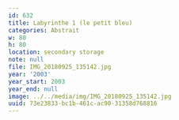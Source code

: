 ```yaml
---
id: 632
title: Labyrinthe 1 (le petit bleu)
categories: Abstrait
w: 80
h: 80
location: secondary storage
note: null
file: IMG_20180925_135142.jpg
year: '2003'
year_start: 2003
year_end: null
image: ../../media/img/IMG_20180925_135142.jpg
uuid: 73e23833-bc1b-461c-ac90-31358d768816
---
```


